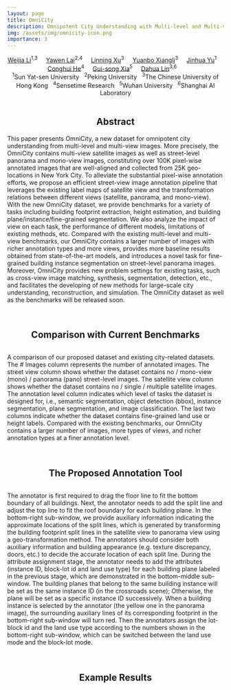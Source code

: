 ```yaml
---
layout: page
title: OmniCity
description: Omnipotent City Understanding with Multi-level and Multi-view Images
img: /assets/img/omnicity-icon.png
importance: 3
---
```





<center>
<td colspan="5" id="authors">
<a href="http://liweijia.github.io">Weijia Li</a><sup>1,3</sup> &nbsp;&nbsp;&nbsp;
<a href="https://liweijia.github.io/projects/omnicity/">Yawen Lai</a><sup>2,4</sup> &nbsp;&nbsp;&nbsp;
<a href="https://eveneveno.github.io/lnxu/">Linning Xu</a><sup>3</sup> &nbsp;&nbsp;&nbsp;
<a href="https://liweijia.github.io/projects/omnicity/">Yuanbo Xiangli</a><sup>3</sup> &nbsp;&nbsp;&nbsp;
<a href="https://liweijia.github.io/projects/omnicity/">Jinhua Yu</a><sup>1</sup> &nbsp;&nbsp;&nbsp;
<a href="https://liweijia.github.io/projects/omnicity/">Conghui He</a><sup>4</sup> &nbsp;&nbsp;&nbsp;
<a href="http://www.captain-whu.com/xia_En.html">Gui-song Xia</a><sup>5</sup> &nbsp;&nbsp;&nbsp;
<a href="https://dahua.site">Dahua Lin</a><sup>3,6</sup> &nbsp;&nbsp;&nbsp;
</td>
</center>

<center>
<td colspan="5" id="affiliation">
<sup>1</sup>Sun Yat-sen University &nbsp;
<sup>2</sup>Peking University &nbsp;
<sup>3</sup>The Chinese University of Hong Kong &nbsp;
<sup>4</sup>Sensetime Research &nbsp;
<sup>5</sup>Wuhan University &nbsp;
<sup>6</sup>Shanghai AI Laboratory

</td>
</center>



<div class="row">
    <div class="col-sm mt-3 mt-md-0">
        <img class="img-fluid rounded z-depth-1" src="{{ '/assets/img/omnicity-teasor.png' | relative_url }}" alt="" title="example image"/>
    </div>
</div>

<div class="caption">

</div>

<br>
<center><h2><a id="downloads">Abstract</a></h2></center>


<p style="text-align:justify; text-justify:inter-ideograph;">

This paper presents OmniCity, a new dataset for omnipotent city understanding from multi-level and multi-view images. More precisely, the OmniCity contains multi-view satellite images as well as street-level panorama and mono-view images, constituting over 100K pixel-wise annotated images that are well-aligned and collected from 25K geo-locations in New York City. To alleviate the substantial pixel-wise annotation efforts, we propose an efficient street-view image annotation pipeline that leverages the existing label maps of satellite view and the transformation relations between different views (satellite, panorama, and mono-view).  
With the new OmniCity dataset, we provide benchmarks for a variety of tasks including building footprint extraction, height estimation, and building plane/instance/fine-grained segmentation. We also analyze the impact of view on each task, the performance of different models, limitations of existing methods, etc. Compared with the existing multi-level and multi-view benchmarks, our OmniCity contains a larger number of images with richer annotation types and more views, provides more baseline results obtained from state-of-the-art models, and introduces a novel task for fine-grained building instance segmentation on street-level panorama images. Moreover, OmniCity provides new problem settings for existing tasks, such as cross-view image matching, synthesis, segmentation, detection, etc., and facilitates the developing of new methods for large-scale city understanding, reconstruction, and simulation. The OmniCity dataset as well as the benchmarks will be released soon.</p>



<br>
<center><h2><a id="downloads">Comparison with Current Benchmarks</a></h2></center>


<div class="row">
    <div class="col-sm mt-3 mt-md-0">
        <img class="img-fluid rounded z-depth-1" src="{{ '/assets/img/omnicity-table.png' | relative_url }}" alt="" title="example image"/>
    </div>
</div>

<div class="caption">

</div>

<p style="text-align:justify; text-justify:inter-ideograph;">


A comparison of our proposed dataset and existing city-related datasets. The # Images column represents the number of annotated images. The street view column shows whether the dataset contains no / mono-view (mono) / panorama (pano) street-level images. The satellite view column shows whether the dataset contains no / single / multiple satellite images. The annotation level column indicates which level of tasks the dataset is designed for, i.e., semantic segmentation, object detection (bbox), instance segmentation, plane segmentation, and image classification. The last two columns indicate whether the dataset contains fine-grained land use or height labels. Compared with the existing benchmarks, our OmniCity contains a larger number of images, more types of views, and richer annotation types at a finer annotation level.</p>


<br>
<center><h2><a id="downloads">The Proposed Annotation Tool</a></h2></center>


<div class="row">
    <div class="col-sm mt-3 mt-md-0">
        <img class="img-fluid rounded z-depth-1" src="{{ '/assets/img/omnicity-gui.png' | relative_url }}" alt="" title="example image"/>
    </div>
</div>

<div class="caption">

</div>

<p style="text-align:justify; text-justify:inter-ideograph;">

The annotator is first required to drag the floor line to fit the bottom boundary of all buildings. Next, the annotator needs to add the split line and adjust the top line to fit the roof boundary for each building plane. In the bottom-right sub-window, we provide auxiliary information indicating the approximate locations of the split lines, which is generated by transforming the building footprint split lines in the satellite view to panorama view using a geo-transformation method. The annotators should consider both auxiliary information and building appearance (e.g. texture discrepancy, doors, etc.) to decide the accurate location of each split line. During the attribute assignment stage, the annotator needs to add the attributes (instance ID, block-lot id and land use type) for each building plane labeled in the previous stage, which are demonstrated in the bottom-middle sub-window. The building planes that belong to the same building instance will be set as the same instance ID (in the crossroads scene); Otherwise, the plane will be set as a specific instance ID successively. When a building instance is selected by the annotator (the yellow one in the panorama image), the surrounding auxiliary lines of its corresponding footprint in the bottom-right sub-window will turn red. Then the annotators assign the lot-block id and the land use type according to the numbers shown in the bottom-right sub-window, which can be switched between the land use mode and the block-lot mode. 


<br>
<center><h2><a id="downloads">Example Results</a></h2></center>

<div class="row">
    <div class="col-sm mt-3 mt-md-0">
        <img class="img-fluid rounded z-depth-1" src="{{ '/assets/img/omnicity-results.png' | relative_url }}" alt="" title="example image"/>
    </div>
</div>

<div class="caption">






